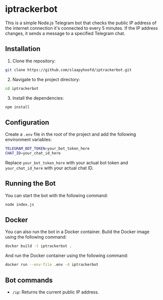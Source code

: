 # iptrackerbot

This is a simple Node.js Telegram bot that checks the public IP address of the internet connection it's connected to every 5 minutes. If the IP address changes, it sends a message to a specified Telegram chat.

## Installation

1. Clone the repository:

```bash
git clone https://github.com/slaapyhoofd/iptrackerbot.git
```

2. Navigate to the project directory:

```bash
cd iptrackerbot
```

3. Install the dependencies:

```bash
npm install
```

## Configuration

Create a `.env` file in the root of the project and add the following environment variables:

```bash
TELEGRAM_BOT_TOKEN=your_bot_token_here
CHAT_ID=your_chat_id_here
```

Replace `your_bot_token_here` with your actual bot token and `your_chat_id_here` with your actual chat ID.

## Running the Bot

You can start the bot with the following command:

```bash
node index.js
```

## Docker

You can also run the bot in a Docker container. Build the Docker image using the following command:

```bash
docker build -t iptrackerbot .
```

And run the Docker container using the following command:

```bash
docker run --env-file .env -d iptrackerbot
```

## Bot commands

- `/ip`: Returns the current public IP address.